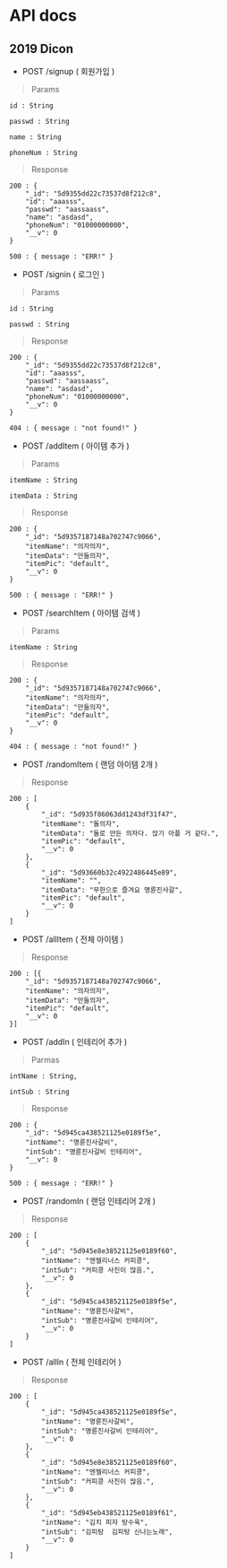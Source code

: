 # API docs

## 2019 Dicon

* POST /signup ( 회원가입 )

> Params

    id : String
    
    passwd : String

    name : String

    phoneNum : String

> Response

    200 : {
        "_id": "5d9355dd22c73537d8f212c8",
        "id": "aaasss",
        "passwd": "aassaass",
        "name": "asdasd",
        "phoneNum": "01000000000",
        "__v": 0
    }

    500 : { message : "ERR!" }

    
* POST /signin ( 로그인 )

> Params

    id : String
    
    passwd : String

> Response

    200 : {
        "_id": "5d9355dd22c73537d8f212c8",
        "id": "aaasss",
        "passwd": "aassaass",
        "name": "asdasd",
        "phoneNum": "01000000000",
        "__v": 0
    }

    404 : { message : "not found!" }


* POST /addItem ( 아이템 추가 )

> Params

    itemName : String

    itemData : String

> Response 

    200 : {
        "_id": "5d9357187148a702747c9066",
        "itemName": "의자의자",
        "itemData": "만들의자",
        "itemPic": "default",
        "__v": 0
    }

    500 : { message : "ERR!" }
    
* POST /searchItem ( 아이템 검색 )

> Params

    itemName : String

> Response 

    200 : {
        "_id": "5d9357187148a702747c9066",
        "itemName": "의자의자",
        "itemData": "만들의자",
        "itemPic": "default",
        "__v": 0
    }

    404 : { message : "not found!" }

* POST /randomItem ( 랜덤 아이템 2개 )

> Response

    200 : [
        {
            "_id": "5d935f86063dd1243df31f47",
            "itemName": "돌의자",
            "itemData": "돌로 만든 의자다. 앉기 아플 거 같다.",
            "itemPic": "default",
            "__v": 0
        },
        {
            "_id": "5d93660b32c4922486445e89",
            "itemName": "",
            "itemData": "무한으로 즐겨요 명륜진사갈",
            "itemPic": "default",
            "__v": 0
        }
    ]

* POST /allItem ( 전체 아이템 )

> Response

    200 : [{
        "_id": "5d9357187148a702747c9066",
        "itemName": "의자의자",
        "itemData": "만들의자",
        "itemPic": "default",
        "__v": 0
    }]

* POST /addIn ( 인테리어 추가 )

> Parmas

    intName : String,

    intSub : String

> Response

    200 : {
        "_id": "5d945ca438521125e0189f5e",
        "intName": "명륜진사갈비",
        "intSub": "명륜진사갈비 인테리어",
        "__v": 0
    }

    500 : { message : "ERR!" }


* POST /randomIn ( 랜덤 인테리어 2개 )

> Response

    200 : [
        {
            "_id": "5d945e8e38521125e0189f60",
            "intName": "엔젤리너스 커피콩",
            "intSub": "커피콩 사진이 많음.",
            "__v": 0
        },
        {
            "_id": "5d945ca438521125e0189f5e",
            "intName": "명륜진사갈비",
            "intSub": "명륜진사갈비 인테리어",
            "__v": 0
        }
    ]

* POST /allIn ( 전체 인테리어 )

> Response

    200 : [
        {
            "_id": "5d945ca438521125e0189f5e",
            "intName": "명륜진사갈비",
            "intSub": "명륜진사갈비 인테리어",
            "__v": 0
        },
        {
            "_id": "5d945e8e38521125e0189f60",
            "intName": "엔젤리너스 커피콩",
            "intSub": "커피콩 사진이 많음.",
            "__v": 0
        },
        {
            "_id": "5d945eb438521125e0189f61",
            "intName": "김치 피자 탕수육",
            "intSub": "김피탕  김피탕 신나는노래",
            "__v": 0
        }
    ]
